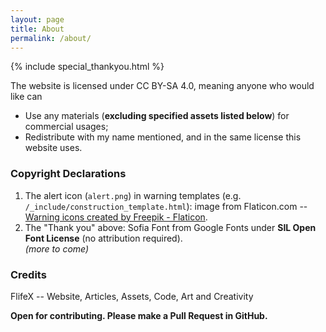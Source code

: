 ```yaml
---
layout: page
title: About
permalink: /about/
---
```


{% include special_thankyou.html %}

The website is licensed under CC BY-SA 4.0, meaning anyone who would like can

- Use any materials (**excluding specified assets listed below**) for commercial usages;
- Redistribute with my name mentioned, and in the same license this website uses.

### Copyright Declarations

1. The alert icon (`alert.png`) in warning templates (e.g. `/_include/construction_template.html`): image from Flaticon.com -- 
<a href="https://www.flaticon.com/free-icons/warning" title="warning icons">Warning icons created by Freepik - Flaticon</a>.  
2. The "Thank you" above: Sofia Font from Google Fonts under **SIL Open Font License** (no attribution required).  
*(more to come)*

### Credits

FlifeX -- Website, Articles, Assets, Code, Art and Creativity

**Open for contributing. Please make a Pull Request in GitHub.**